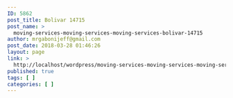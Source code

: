 ```yaml
---
ID: 5862
post_title: Bolivar 14715
post_name: >
  moving-services-moving-services-moving-services-bolivar-14715
author: mrgabonijeff@gmail.com
post_date: 2018-03-28 01:46:26
layout: page
link: >
  http://localhost/wordpress/moving-services-moving-services-moving-services-bolivar-14715/
published: true
tags: [ ]
categories: [ ]
---
```

